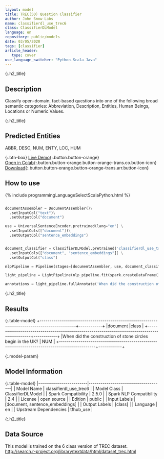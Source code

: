 ```yaml
---
layout: model
title: TREC(50) Question Classifier
author: John Snow Labs
name: classifierdl_use_trec6
class: ClassifierDLModel
language: en
repository: public/models
date: 03/05/2020
tags: [classifier]
article_header:
   type: cover
use_language_switcher: "Python-Scala-Java"
---
```


{:.h2_title}
## Description 
Classify open-domain, fact-based questions into one of the following broad semantic categories: Abbreviation, Description, Entities, Human Beings, Locations or Numeric Values.

 {:.h2_title}
## Predicted Entities
 ABBR,  DESC,  NUM,  ENTY,  LOC,  HUM 

{:.btn-box}
[Live Demo](https://demo.johnsnowlabs.com/public/CLASSIFICATION_EN_TREC/){:.button.button-orange}<br/>[Open in Colab](https://colab.research.google.com/github/JohnSnowLabs/spark-nlp-workshop/blob/master/tutorials/streamlit_notebooks/CLASSIFICATION_EN_TREC.ipynb){:.button.button-orange.button-orange-trans.co.button-icon}<br/>[Download](https://s3.amazonaws.com/auxdata.johnsnowlabs.com/public/models/classifierdl_use_trec6_en_2.5.0_2.4_1588492648979.zip){:.button.button-orange.button-orange-trans.arr.button-icon}<br/>

## How to use 
<div class="tabs-box" markdown="1">

{% include programmingLanguageSelectScalaPython.html %}

```python

documentAssembler = DocumentAssembler()\
  .setInputCol("text")\
  .setOutputCol("document")

use = UniversalSentenceEncoder.pretrained(lang="en") \
  .setInputCols(["document"])\
  .setOutputCol("sentence_embeddings")


document_classifier = ClassifierDLModel.pretrained('classifierdl_use_trec6', 'en') \
  .setInputCols(["document", "sentence_embeddings"]) \
  .setOutputCol("class")

nlpPipeline = Pipeline(stages=[documentAssembler, use, document_classifier])

light_pipeline = LightPipeline(nlp_pipeline.fit(spark.createDataFrame([['']]).toDF("text")))

annotations = light_pipeline.fullAnnotate('When did the construction of stone circles begin in the UK?')

```

</div>

{:.h2_title}
## Results
{:.table-model}
+------------------------------------------------------------------------------------------------+------------+
|document                                                                                        |class       |
+------------------------------------------------------------------------------------------------+------------+
|When did the construction of stone circles begin in the UK?                                     | NUM        |
+------------------------------------------------------------------------------------------------+------------+

{:.model-param}
## Model Information
{:.table-model}
|-------------------------|--------------------------------------|
| Model Name              | classifierdl_use_trec6               |
| Model Class             | ClassifierDLModel                    |
| Spark Compatibility     | 2.5.0                                |
| Spark NLP Compatibility | 2.4                                  |
| License                 | open source                          |
| Edition                 | public                               |
| Input Labels            |  [document, sentence_embeddings]     |
| Output Labels           | [class]                              |
| Language                | en                                   |
| Upstream Dependencies   | tfhub_use                            |




{:.h2_title}
## Data Source
This model is trained on the 6 class version of TREC dataset. http://search.r-project.org/library/textdata/html/dataset_trec.html

